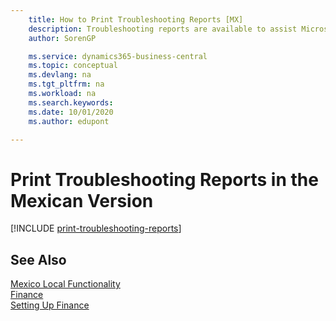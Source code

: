 ```yaml
---
    title: How to Print Troubleshooting Reports [MX]
    description: Troubleshooting reports are available to assist Microsoft Certified Partners with troubleshooting issues in the Mexican version.
    author: SorenGP

    ms.service: dynamics365-business-central
    ms.topic: conceptual
    ms.devlang: na
    ms.tgt_pltfrm: na
    ms.workload: na
    ms.search.keywords:
    ms.date: 10/01/2020
    ms.author: edupont

---
```

# Print Troubleshooting Reports in the Mexican Version

[!INCLUDE [print-troubleshooting-reports](../includes/CAMXUS/print-troubleshooting-reports.md)]

## See Also

[Mexico Local Functionality](mexico-local-functionality.md)  
[Finance](../../finance.md)  
[Setting Up Finance](../../finance.md)  
